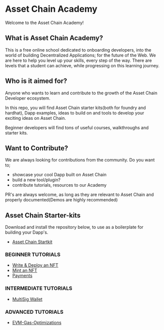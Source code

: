 # Asset Chain Academy

Welcome to the Asset Chain Academy!

## What is Asset Chain Academy?
This is a free online school dedicated to onboarding developers, into the world of building Decentralized Applications; for the future of the Web. We are here to help you level up your skills, every step of the way. There are levels that a student can achieve, while progressing on this learning journey. 

## Who is it aimed for?
Anyone who wants to learn and contribute to the growth of the Asset Chain Developer ecosystem.

In this repo, you will find Asset Chain starter kits(both for foundry and hardhat), Dapp examples, ideas to build on and tools to develop your exciting ideas on Asset Chain.

Beginner developers will find tons of useful courses, walkthroughs and starter kits.

##  Want to Contribute?
We are always looking for contributions from the community. Do you want to;
  - showcase your cool Dapp built on Asset Chain
  - build a new tool/plugin?
  - contribute tutorials, resources to our Academy<br>

PR's are always welcome, as long as they are relevant to Asset Chain and properly documented(Demos are highly recommended)

## Asset Chain Starter-kits
Download and install the repository below, to use as a boilerplate for building your Dapp's.
 - [Asset Chain Startkit](https://github.com/xendfinance/assetchain-starterkits)

### BEGINNER TUTORIALS
 - [Write & Deploy an NFT](https://github.com/xendfinance/Write-Deploy-an-NFT)
 - [Mint an NFT](https://github.com/xendfinance/Mint-an-Nft)
 - [Payments](https://github.com/xendfinance/fund-me-tutorial)
  
### INTERMEDIATE  TUTORIALS
 - [MultiSig Wallet](https://github.com/xendfinance/multisig-wallet-client)

### ADVANCED TUTORIALS
  - [EVM-Gas-Optimizations](https://github.com/0xKitsune/EVM-Gas-Optimizations)
